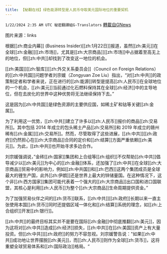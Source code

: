 ```yaml
---
title: 【秘翻在线】绿色能源转型是人民币夺取美元国际地位的重要契机
---
```

`1/22/2024 2:35 AM UTC 秘密翻譯組G-Translators` [轉載自GNews](https://gnews.org/articles/2240749)

图片来源：links

根据[[zh:商业内幕]] (Business Insider)[[zh:1月22日]]报道，虽然[[zh:美元]]在全球[[zh:金融]][[zh:市场]]，尤其是[[zh:大宗商品]][[zh:市场]]中占据着至高无上的地位，但[[zh:中共]]却找到了改变这一地位的机会。

[[zh:美国]][[zh:智库]][[zh:外交关系委员会]]（Council on Foreign Relations）的[[zh:中共国]]问题学者刘宗媛（Zongyuan Zoe Liu）指出，“对[[zh:中共]]的政策制定者和学者来说，正在进行的[[zh:能源]]转型是提高[[zh:人民币]]在全球地位的一个机会，[[zh:美元]]当前通过化石燃料保持其在全球[[zh:经济]]中的主导地位，但在去炭化的世界中这种优势将无法继续保持下去。”

这是因为[[zh:中共国]]是绿色资源的主要供应国，如稀土矿和钴等关键[[zh:金属]]。

为了利用这一优势，[[zh:中共]]建立了许多以[[zh:人民币]]报价的商品[[zh:交易所]]。其中包括 2014 年成立的包头稀土产品[[zh:交易所]]和 2019 年成立的赣州稀有[[zh:金属]][[zh:交易所]]。然而，尽管取得了这些进展，[[zh:中共]][[zh:政府]]仍然担心在[[zh:大宗商品]]合同的定价和[[zh:结算]]方面严重依赖[[zh:美元]]。为此，[[zh:中共]]也开始寻求多边合作。

刘宗媛强调说，”金砖[[zh:国家]]集团和上合组等[[zh:组织]]不仅帮助[[zh:中共]]倡导减少以[[zh:美元]]为中心的[[zh:金融]]体系，还加强了[[zh:中共]]在全球[[zh:大宗商品]]贸易中的影响力，例如[[zh:中共国]]和[[zh:巴西]]这两个集团成员是全球最大的锂生产国，此外[[zh:伊朗]]还是世界上最大的锌储量国。在这种情况下，这个非[[zh:西方国家]]集团可能代表着一个强大的[[zh:大宗商品]]出口国和进口国联盟，其核心是利用[[zh:人民币]]为整个[[zh:大宗商品]]生命周期提供资金。”

为了加强贸易伙伴之间的[[zh:货币]]联系，[[zh:中共]][[zh:政府]]长期以来一直主张使用本国[[zh:货币]]同时还提倡区域一体化和[[zh:结算]]系统的理念，如[[zh:上合组织]]开发[[zh:银行]]。

[[zh:中共]]的最终目标其实并不是要在国际[[zh:金融]]中彻底推翻[[zh:美元]]，因为这将对[[zh:中共]]造成[[zh:经济]]损失，[[zh:中共]]在[[zh:美国]]资产上有大量投资。但[[zh:中共]][[zh:政府]]的努力不容忽视。刘宗媛警告说："如果[[zh:中共]]成功地让世界摆脱[[zh:美元]]，而[[zh:人民币]]则作为全球[[zh:货币]]，这将重塑全球贸易体系和[[zh:国际政治]]格局。“
